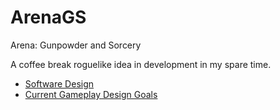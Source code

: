 # ArenaGS
Arena: Gunpowder and Sorcery

A coffee break roguelike idea in development in my spare time.

- [Software Design](doc/design/overview.md)
- [Current Gameplay Design Goals](doc/ideas/simple_gameplay.md)
